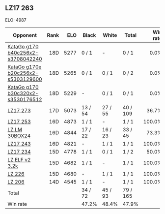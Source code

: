 ## LZ17 263 ##

ELO: 4987

Opponent | Rank | ELO | Black | White | Total | Win rate
---------|-----:|----:|-------|-------|-------|-------:
[KataGo g170 b40c256x2-s3708042240](KataGo%20g170%20b40c256x2-s3708042240.md) | 18D | 5277 | 0 / 1 | - | 0 / 1 | 0.0%
[KataGo g170e b20c256x2-s5303129600](KataGo%20g170e%20b20c256x2-s5303129600.md) | 18D | 5265 | 0 / 1 | 0 / 1 | 0 / 2 | 0.0%
[KataGo g170 b30c320x2-s3530176512](KataGo%20g170%20b30c320x2-s3530176512.md) | 18D | 5229 | - | 0 / 1 | 0 / 1 | 0.0%
[LZ17 273](LZ17%20273.md) | 17D | 5073 | 13 / 54 | 27 / 55 | 40 / 109 | 36.7%
[LZ17 253](LZ17%20253.md) | 16D | 4873 | 1 / 1 | - | 1 / 1 | 100.0%
[LZ LM 30BOX24](LZ%20LM%2030BOX24.md) | 16D | 4844 | 17 / 22 | 16 / 23 | 33 / 45 | 73.3%
[LZ17 243](LZ17%20243.md) | 16D | 4821 | - | 1 / 1 | 1 / 1 | 100.0%
[LZ17 234](LZ17%20234.md) | 15D | 4778 | 1 / 1 | 0 / 1 | 1 / 2 | 50.0%
[LZ ELF v2 3.2k](LZ%20ELF%20v2%203.2k.md) | 15D | 4682 | 1 / 1 | - | 1 / 1 | 100.0%
[LZ 226](LZ%20226.md) | 15D | 4680 | - | 1 / 1 | 1 / 1 | 100.0%
[LZ 206](LZ%20206.md) | 14D | 4545 | 1 / 1 | - | 1 / 1 | 100.0%
Total | | | 34 / 72 | 45 / 93 | 79 / 165 | 
Win rate| | | 47.2% | 48.4% | 47.9% | 
